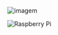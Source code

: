 
![imagem](https://img.shields.io/static/v1?message=PyCharm&logo=pycharm&labelColor=5c5c5c&color=1182c3&logoColor=white&label=%20&style=plastic
)

![Raspberry Pi](https://img.shields.io/badge/raspberrypi-Code?style=for-the-badge&logo=raspberrypi&logoColor=black&color=F1C232
)
